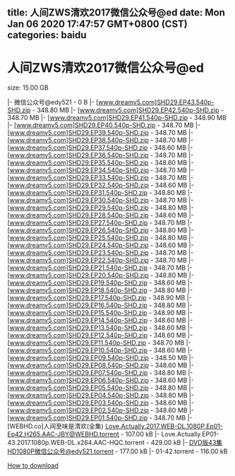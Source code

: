 
title: 人间ZWS清欢2017微信公众号@ed
date: Mon Jan 06 2020 17:47:57 GMT+0800 (CST)    
categories: baidu
---

# 人间ZWS清欢2017微信公众号@ed
size: 15.00 GB
 
 
|- 微信公众号@edy521 - 0 B
|- [www.dreamv5.com]SHD29.EP43.540p-SHD.zip - 348.80 MB
|- [www.dreamv5.com]SHD29.EP42.540p-SHD.zip - 348.70 MB
|- [www.dreamv5.com]SHD29.EP41.540p-SHD.zip - 348.90 MB
|- [www.dreamv5.com]SHD29.EP40.540p-SHD.zip - 348.70 MB
|- [www.dreamv5.com]SHD29.EP39.540p-SHD.zip - 348.70 MB
|- [www.dreamv5.com]SHD29.EP38.540p-SHD.zip - 348.70 MB
|- [www.dreamv5.com]SHD29.EP37.540p-SHD.zip - 348.60 MB
|- [www.dreamv5.com]SHD29.EP36.540p-SHD.zip - 348.70 MB
|- [www.dreamv5.com]SHD29.EP35.540p-SHD.zip - 348.60 MB
|- [www.dreamv5.com]SHD29.EP34.540p-SHD.zip - 348.70 MB
|- [www.dreamv5.com]SHD29.EP33.540p-SHD.zip - 348.70 MB
|- [www.dreamv5.com]SHD29.EP32.540p-SHD.zip - 348.60 MB
|- [www.dreamv5.com]SHD29.EP31.540p-SHD.zip - 348.80 MB
|- [www.dreamv5.com]SHD29.EP30.540p-SHD.zip - 348.70 MB
|- [www.dreamv5.com]SHD29.EP29.540p-SHD.zip - 348.80 MB
|- [www.dreamv5.com]SHD29.EP28.540p-SHD.zip - 348.60 MB
|- [www.dreamv5.com]SHD29.EP27.540p-SHD.zip - 348.70 MB
|- [www.dreamv5.com]SHD29.EP26.540p-SHD.zip - 348.80 MB
|- [www.dreamv5.com]SHD29.EP25.540p-SHD.zip - 348.80 MB
|- [www.dreamv5.com]SHD29.EP24.540p-SHD.zip - 348.60 MB
|- [www.dreamv5.com]SHD29.EP23.540p-SHD.zip - 348.70 MB
|- [www.dreamv5.com]SHD29.EP22.540p-SHD.zip - 348.70 MB
|- [www.dreamv5.com]SHD29.EP21.540p-SHD.zip - 348.70 MB
|- [www.dreamv5.com]SHD29.EP20.540p-SHD.zip - 348.80 MB
|- [www.dreamv5.com]SHD29.EP19.540p-SHD.zip - 348.60 MB
|- [www.dreamv5.com]SHD29.EP18.540p-SHD.zip - 348.80 MB
|- [www.dreamv5.com]SHD29.EP17.540p-SHD.zip - 348.90 MB
|- [www.dreamv5.com]SHD29.EP16.540p-SHD.zip - 348.80 MB
|- [www.dreamv5.com]SHD29.EP15.540p-SHD.zip - 348.90 MB
|- [www.dreamv5.com]SHD29.EP14.540p-SHD.zip - 348.60 MB
|- [www.dreamv5.com]SHD29.EP13.540p-SHD.zip - 348.60 MB
|- [www.dreamv5.com]SHD29.EP12.540p-SHD.zip - 348.60 MB
|- [www.dreamv5.com]SHD29.EP11.540p-SHD.zip - 348.70 MB
|- [www.dreamv5.com]SHD29.EP10.540p-SHD.zip - 348.60 MB
|- [www.dreamv5.com]SHD29.EP09.540p-SHD.zip - 348.50 MB
|- [www.dreamv5.com]SHD29.EP08.540p-SHD.zip - 348.60 MB
|- [www.dreamv5.com]SHD29.EP07.540p-SHD.zip - 348.80 MB
|- [www.dreamv5.com]SHD29.EP06.540p-SHD.zip - 348.60 MB
|- [www.dreamv5.com]SHD29.EP05.540p-SHD.zip - 348.80 MB
|- [www.dreamv5.com]SHD29.EP04.540p-SHD.zip - 348.80 MB
|- [www.dreamv5.com]SHD29.EP03.540p-SHD.zip - 348.60 MB
|- [www.dreamv5.com]SHD29.EP02.540p-SHD.zip - 348.60 MB
|- [www.dreamv5.com]SHD29.EP01.540p-SHD.zip - 348.70 MB
|- [WEBHD.co]人间至味是清欢(全集) Love.Actually.2017.WEB-DL.1080P.Ep01-Ep42.H265.AAC-JBY@WEBHD.torrent - 107.00 kB
|- Love.Actually.EP01-43.2017.1080p.WEB-DL.x264.AAC-HQC.torrent - 429.00 kB
|- DVD版43集HD1080P微信公众号@edy521.torrent - 177.00 kB
|- 01-42.torrent - 116.00 kB

[How to download](https://bpcam.bemobtrk.com/go/2ceec3aa-1ca2-46d6-b9ff-aaa5c184517c?jno=3173)